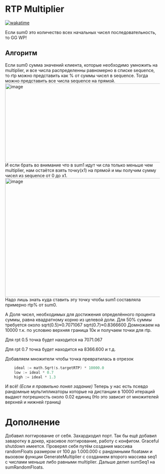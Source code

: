 #  RTP Multiplier
[![wakatime](https://wakatime.com/badge/user/42cf6868-b638-4d34-9e52-ec8f63476139/project/eb146a3a-6ad5-4e46-9c2d-cbbe29f4010c.svg)](https://wakatime.com/badge/user/42cf6868-b638-4d34-9e52-ec8f63476139/project/eb146a3a-6ad5-4e46-9c2d-cbbe29f4010c)

Если sum0 это количество всех начальных чисел последовательность, то GG WP!

## Алгоритм
Если sum0 сумма значений клиента, которые необходимо умножить на multiplier, и все числа распределенны равномерно в списке sequence, то rtp можно представить как % от суммы чисел в sequence.
Тогда можно представить все числа sequence на прямой.<img width="1752" height="256" alt="image" src="https://github.com/user-attachments/assets/9eb4e0e2-8fd0-4bac-9865-15da59aef5b0" />
И если брать во внимание что в sum1 идут чи  сла только меньше чем multiplier, нам остаётся взять точку(x1) на прямой и мы получим сумму чисел из sequence от 0 до x1.
<img width="1662" height="385" alt="image" src="https://github.com/user-attachments/assets/3afbc987-57a1-4fb8-b4f2-46dc90a427b3" />
Надо лишь знать куда ставить эту точку чтобы sum1 составляла примерно rtp% от sum0.

А Доля чисел, необходимых для достижения определённого процента суммы, равна квадратному корню из целевой доли.
Для 50% суммы требуется около 
sqrt(0.5)≈0.7071067
sqrt(0.7)≈0.8366600
Домножаем на 10000 т.к. по условию верхняя граница 10к и получаем точки для rtp.

Для rpt 0.5 точка будет находится на 7071.067

Для rpt 0.7 точка будет находится на 8366.600 и т.д.

Добавляем множители чтобы точка превратилась в отрезок 
```go
	ideal := math.Sqrt(s.targetRTP) * 10000.0
	low := ideal * 0.7
	high := ideal * 1.3
```
И всё! _(Если я правильно понял задание)_ Теперь у нас есть псевдо рандомные мультипликаторы которые на дистанции в 10000 итераций выдают погрешность около 0.02 единиц (Но это зависит от множителей верхней и нижней границ)
#  Дополнение
Добавил логгирование от себя. Захардкодил порт. Так бы ещё добавил заваротку в докер, красивое логгирование, работу с конфигом. Graceful shutdown имеется.
Проверял себя путём создания массива randomFloats размером от 100 до 1.000.000 с рандомными floatами и вызовом функции GenerateMultiplier с созданием второго массива seq1 с числами меньше либо равными multiplier. Дальше делил sumSeq1 на sumRandomFloats.
